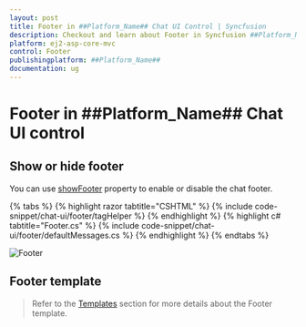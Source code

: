 ```yaml
---
layout: post
title: Footer in ##Platform_Name## Chat UI Control | Syncfusion
description: Checkout and learn about Footer in Syncfusion ##Platform_Name## Chat UI control of Syncfusion Essential JS 2 and more.
platform: ej2-asp-core-mvc
control: Footer
publishingplatform: ##Platform_Name##
documentation: ug
---
```


# Footer in ##Platform_Name## Chat UI control

## Show or hide footer

You can use [showFooter](https://help.syncfusion.com/cr/aspnetcore-js2/Syncfusion.EJ2.InteractiveChat.ChatUI.html#Syncfusion_EJ2_InteractiveChat_ChatUI_ShowFooter) property to enable or disable the chat footer.

{% tabs %}
{% highlight razor tabtitle="CSHTML" %}
{% include code-snippet/chat-ui/footer/tagHelper %}
{% endhighlight %}
{% highlight c# tabtitle="Footer.cs" %}
{% include code-snippet/chat-ui/footer/defaultMessages.cs %}
{% endhighlight %}
{% endtabs %}

![Footer](images/footer.png)

## Footer template 

> Refer to the [Templates](./templates#footer-template) section for more details about the Footer template.